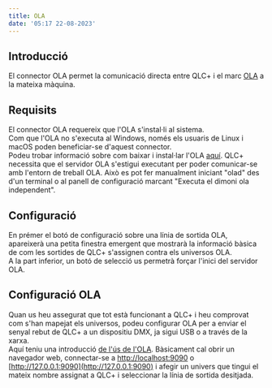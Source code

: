 ```yaml
---
title: OLA
date: '05:17 22-08-2023'
---
```


Introducció
------------

El connector OLA permet la comunicació directa entre QLC+ i el marc [OLA](https://wiki.openlighting.org/index.php/Open_Lighting_Architecture) a la mateixa màquina.

Requisits
------------

El connector OLA requereix que l'OLA s'instal·li al sistema.  
Com que l'OLA no s'executa al Windows, només els usuaris de Linux i macOS poden beneficiar-se d'aquest connector.  
Podeu trobar informació sobre com baixar i instal·lar l'OLA [aquí](https://wiki.openlighting.org/index.php/Download_%26_Install_OLA).
QLC+ necessita que el servidor OLA s'estigui executant per poder comunicar-se amb l'entorn de treball OLA. Això es pot fer manualment iniciant "olad" des d'un terminal o al panell de configuració marcant "Executa el dimoni ola independent".

Configuració
-------------

En prémer el botó de configuració sobre una línia de sortida OLA, apareixerà una petita finestra emergent que mostrarà la informació bàsica de com les sortides de QLC+ s'assignen contra els universos OLA.  
A la part inferior, un botó de selecció us permetrà forçar l'inici del servidor OLA.

Configuració OLA
---------

Quan us heu assegurat que tot està funcionant a QLC+ i heu comprovat com s'han mapejat els universos, podeu configurar OLA per a enviar el senyal rebut de QLC+ a un dispositiu DMX, ja sigui USB o a través de la xarxa.  
Aquí teniu una introducció [de l'ús de l'OLA](https://wiki.openlighting.org/index.php/Using_OLA).
Bàsicament cal obrir un navegador web, connectar-se a [http://localhost:9090](http://localhost:9090) o [http://127.0.0.1:9090](http://127.0.0.1:9090) i afegir un univers que tingui el mateix nombre assignat a QLC+ i seleccionar la línia de sortida desitjada.